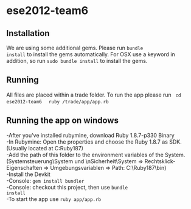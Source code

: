 ese2012-team6
==============

Installation
------------
We are using some additional gems. Please run <code>bundle install</code> to install the gems automatically.
For OSX use a keyword in addition, so run <code>sudo bundle install</code> to install the gems.

Running
-------
All files are placed within a trade folder. To run the app please run 
<code>
cd ese2012-team6
</code>
<code>
ruby /trade/app/app.rb
</code>

Running the app on windows
---------------------------------------------------------
-After you've installed rubymine, download Ruby 1.8.7-p330 Binary  
-In Rubymine: Open the properties and choose the Ruby 1.8.7 as SDK.(Usually located at C:Ruby187)  
-Add the path of this folder to the environment variables of the System. (Systemsteuerung\System und \nSicherheit\System => Rechtsklick-Eigenschaften => Umgebungsvariablen => Path: C:\Ruby187\bin)  
-Install the Devkit  
-Console: <code>gem install bundler</code>  
-Console: checkout this project, then use <code>bundle install</code>  
-To start the app use <code>ruby app/app.rb</code>
